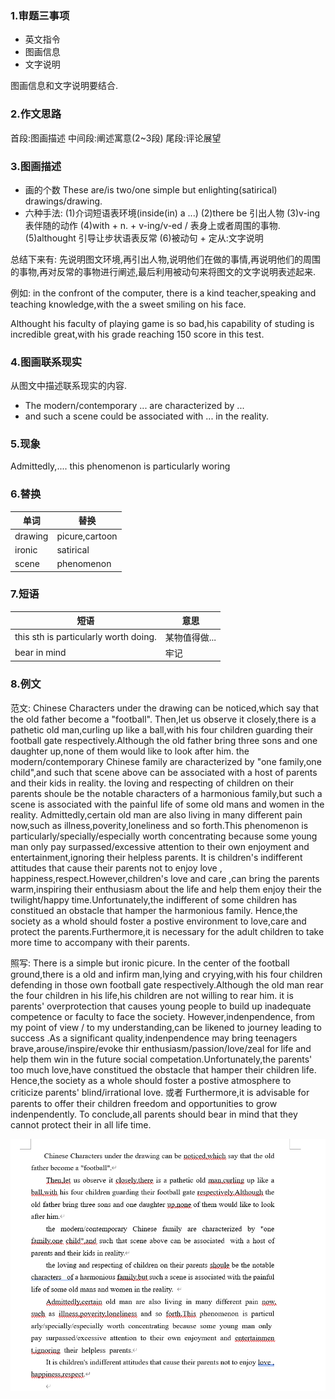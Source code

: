 ### 1.审题三事项
* 英文指令
* 图画信息
* 文字说明

图画信息和文字说明要结合.



### 2.作文思路
首段:图画描述
中间段:阐述寓意(2~3段)
尾段:评论展望


### 3.图画描述
* 画的个数
These are/is two/one simple but enlighting(satirical) drawings/drawing.
* 六种手法:
(1)介词短语表环境(inside(in) a ...)
(2)there be 引出人物
(3)v-ing 表伴随的动作
(4)with + n. + v-ing/v-ed / 表身上或者周围的事物.
(5)althought 引导让步状语表反常
(6)被动句 + 定从:文字说明


总结下来有:
先说明图文环境,再引出人物,说明他们在做的事情,再说明他们的周围的事物,再对反常的事物进行阐述,最后利用被动句来将图文的文字说明表述起来.



例如:
in the confront of the computer, there is a kind teacher,speaking and teaching knowledge,with the a sweet smiling on his face.

Althought his faculty of playing game is so bad,his capability of studing is incredible great,with his grade reaching 150 score in this test.


### 4.图画联系现实
从图文中描述联系现实的内容.
* The modern/contemporary ... are characterized by ...
* and such a scene could be associated with ... in the reality.

### 5.现象
Admittedly,....
this phenomenon is particularly woring 

### 6.替换
|单词|替换|
|---|---|
|drawing|picure,cartoon|
|ironic|satirical|
|scene|phenomenon|

### 7.短语
|短语|意思|
|---|---|
|this sth is particularly worth doing.|某物值得做...|
|bear in mind|牢记|


### 8.例文
范文:
Chinese Characters under the drawing can be noticed,which say that the old father become a "football".
Then,let us observe it closely,there is a pathetic old man,curling up like a ball,with his four children guarding their football gate respectively.Although the old father bring three sons and one daughter up,none of them would like to look after him.
the modern/contemporary Chinese family are characterized by "one family,one child",and such that scene above can be associated  with a host of parents and their kids in reality.
the loving and respecting of children on their parents shoule be the notable characters  of a harmonious family,but such a scene is associated with the painful life of some old mans and women in the reality. 
Admittedly,certain old man are also living in many different pain now,such as illness,poverity,loneliness and so forth.This phenomenon is particularly/specially/especially worth concentrating because some young man only pay surpassed/excessive attention to their own enjoyment and entertainment,ignoring their helpless parents.
It is children's indifferent attitudes that cause their parents not to enjoy love , happiness,respect.However,children's love and care ,can bring the parents warm,inspiring their enthusiasm about the life and help them enjoy their the twilight/happy time.Unfortunately,the indifferent of some children has constitued an obstacle that hamper the harmonious family.
Hence,the society as a whold should foster a postive environment to love,care and protect the parents.Furthermore,it is necessary for the adult children to take more time to accompany with their parents.
















照写:
There is a simple but ironic picure. In the center of the football ground,there is a old  and infirm man,lying and cryying,with his four children defending in those own football gate respectively.Although the old man rear the four children in his life,his children are not willing to rear him.
it is parents' overprotection that causes young people to build up inadequate competence or faculty to face the society.
However,indenpendence, from my point of view / to my understanding,can be likened to journey leading to success .As a significant quality,indenpendence may bring teenagers brave,arouse/inspire/evoke thir enthusiasm/passion/love/zeal for life and help them win in the future social competation.Unfortunately,the parents' too much love,have constitued the obstacle that hamper their children life.
Hence,the society as a whole should foster a postive atmosphere to criticize  parents' blind/irrational love.
或者
Furthermore,it is advisable for parents to offer their children freedom and opportunities to grow indenpendently.
To conclude,all parents should bear in mind that they cannot protect their in all life time.


<center>
<img src="./image/4.png">
</center>
